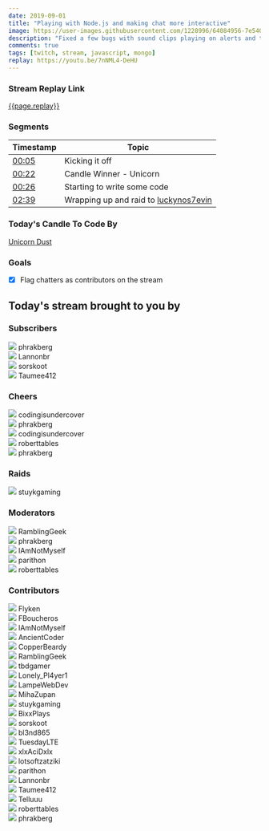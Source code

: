 ```yaml
---
date: 2019-09-01 
title: "Playing with Node.js and making chat more interactive"
image: https://user-images.githubusercontent.com/1228996/64084956-7e540480-ccf5-11e9-8ec0-72a0d750574a.png
description: "Fixed a few bugs with sound clips playing on alerts and tracking chat in MongoDB"
comments: true
tags: [twitch, stream, javascript, mongo]
replay: https://youtu.be/7nNML4-DeHU
---
```


### Stream Replay Link

[{{page.replay}}]({{page.replay}})

<!--more-->

### Segments

| Timestamp | Topic
| ---       | ---
| [00:05]({{page.replay}}?t=600)      | Kicking it off          |
| [00:22]({{page.replay}}?t=1324.056) | Candle Winner - Unicorn |
| [00:26]({{page.replay}}?t=1615.302) | Starting to write some code |
| [02:39]({{page.replay}}?t=9578.431) | Wrapping up and raid to [luckynos7evin](https://twitch.tv/luckynos7evin) |

### Today's Candle To Code By

[Unicorn Dust](https://amzn.to/320cEn1)

### Goals

- [x] Flag chatters as contributors on the stream

## Today's stream brought to you by

### Subscribers

<div class="users">
  <div class="user">
    <img class="profile" src="https://static-cdn.jtvnw.net/jtv_user_pictures/3c435956-3fc3-4ccd-bac5-1c4e1671500b-profile_image-300x300.png"/>
    <span>phrakberg<br/>
    <a href="https://twitch.tv/phrakberg" target="_blank"><i class="fab fa-twitch" aria-hidden="true"></i></a>
    </span>
  </div>
  <div class="user">
    <img class="profile" src="https://static-cdn.jtvnw.net/jtv_user_pictures/8e4eab31-0a66-4b1a-a0df-ca962e4a9b8e-profile_image-300x300.jpeg"/>
    <span>Lannonbr<br/>
    <a href="https://twitch.tv/lannonbr" target="_blank"><i class="fab fa-twitch" aria-hidden="true"></i></a>
    </span>
  </div>
  <div class="user">
    <img class="profile" src="https://static-cdn.jtvnw.net/jtv_user_pictures/958a22b1-e9e5-4390-8843-98d9def72a35-profile_image-300x300.png"/>
    <span>sorskoot<br/>
    <a href="https://twitch.tv/sorskoot" target="_blank"><i class="fab fa-twitch" aria-hidden="true"></i></a>
    </span>
  </div>
  <div class="user">
    <img class="profile" src="https://static-cdn.jtvnw.net/user-default-pictures/bb97f7e6-f11a-4194-9708-52bf5a5125e8-profile_image-300x300.jpg"/>
    <span>Taumee412<br/>
    <a href="https://twitch.tv/taumee412" target="_blank"><i class="fab fa-twitch" aria-hidden="true"></i></a>
    </span>
  </div>
</div>

### Cheers

<div class="users">
  <div class="user">
    <img class="profile" src="https://static-cdn.jtvnw.net/jtv_user_pictures/9286dd24-2a0d-4bc8-85ef-a692a100e413-profile_image-300x300.png"/>
    <span>codingisundercover<br/>
    <a href="https://twitch.tv/codingisundercover" target="_blank"><i class="fab fa-twitch" aria-hidden="true"></i></a>
    </span>
  </div>
  <div class="user">
    <img class="profile" src="https://static-cdn.jtvnw.net/jtv_user_pictures/3c435956-3fc3-4ccd-bac5-1c4e1671500b-profile_image-300x300.png"/>
    <span>phrakberg<br/>
    <a href="https://twitch.tv/phrakberg" target="_blank"><i class="fab fa-twitch" aria-hidden="true"></i></a>
    </span>
  </div>
  <div class="user">
    <img class="profile" src="https://static-cdn.jtvnw.net/jtv_user_pictures/9286dd24-2a0d-4bc8-85ef-a692a100e413-profile_image-300x300.png"/>
    <span>codingisundercover<br/>
    <a href="https://twitch.tv/codingisundercover" target="_blank"><i class="fab fa-twitch" aria-hidden="true"></i></a>
    </span>
  </div>
  <div class="user">
    <img class="profile" src="https://static-cdn.jtvnw.net/jtv_user_pictures/6654d342-e3b6-45c4-83fe-32b523bdc7e2-profile_image-300x300.png"/>
    <span>roberttables<br/>
    <a href="https://twitch.tv/roberttables" target="_blank"><i class="fab fa-twitch" aria-hidden="true"></i></a><a href="https://github.com/mtheoryx" target="_blank"><i class="fab fa-github" aria-hidden="true"></i></a>
    </span>
  </div>
  <div class="user">
    <img class="profile" src="https://static-cdn.jtvnw.net/jtv_user_pictures/3c435956-3fc3-4ccd-bac5-1c4e1671500b-profile_image-300x300.png"/>
    <span>phrakberg<br/>
    <a href="https://twitch.tv/phrakberg" target="_blank"><i class="fab fa-twitch" aria-hidden="true"></i></a>
    </span>
  </div>
</div>

### Raids

<div class="users">
  <div class="user">
    <img class="profile" src="https://static-cdn.jtvnw.net/jtv_user_pictures/9b76630d-fce3-46b9-a230-4fb0b20de988-profile_image-300x300.png"/>
    <span>stuykgaming<br/>
    <a href="https://twitch.tv/stuykgaming" target="_blank"><i class="fab fa-twitch" aria-hidden="true"></i></a>
    </span>
  </div>
</div>

### Moderators

<div class="users">
  <div class="user">
    <img class="profile" src="https://static-cdn.jtvnw.net/jtv_user_pictures/a390873e-0dff-4ae6-a798-93c1e9516616-profile_image-300x300.png"/>
    <span>RamblingGeek<br/>
    <a href="https://twitch.tv/ramblinggeek" target="_blank"><i class="fab fa-twitch" aria-hidden="true"></i></a>
    </span>
  </div>
  <div class="user">
    <img class="profile" src="https://static-cdn.jtvnw.net/jtv_user_pictures/3c435956-3fc3-4ccd-bac5-1c4e1671500b-profile_image-300x300.png"/>
    <span>phrakberg<br/>
    <a href="https://twitch.tv/phrakberg" target="_blank"><i class="fab fa-twitch" aria-hidden="true"></i></a>
    </span>
  </div>
  <div class="user">
    <img class="profile" src="https://static-cdn.jtvnw.net/jtv_user_pictures/20bd3f0a-ce68-4f5c-a9bf-f61b950be3d2-profile_image-300x300.png"/>
    <span>IAmNotMyself<br/>
    <a href="https://twitch.tv/iamnotmyself" target="_blank"><i class="fab fa-twitch" aria-hidden="true"></i></a>
    </span>
  </div>
  <div class="user">
    <img class="profile" src="https://static-cdn.jtvnw.net/jtv_user_pictures/abd243dc-3790-4a73-b7b4-1269f89ce083-profile_image-300x300.png"/>
    <span>parithon<br/>
    <a href="https://twitch.tv/parithon" target="_blank"><i class="fab fa-twitch" aria-hidden="true"></i></a>
    </span>
  </div>
  <div class="user">
    <img class="profile" src="https://static-cdn.jtvnw.net/jtv_user_pictures/6654d342-e3b6-45c4-83fe-32b523bdc7e2-profile_image-300x300.png"/>
    <span>roberttables<br/>
    <a href="https://twitch.tv/roberttables" target="_blank"><i class="fab fa-twitch" aria-hidden="true"></i></a><a href="https://github.com/mtheoryx" target="_blank"><i class="fab fa-github" aria-hidden="true"></i></a>
    </span>
  </div>
</div>

### Contributors

<div class="users">
  <div class="user">
        <img class="profile" src="https://static-cdn.jtvnw.net/jtv_user_pictures/908fd818-1fbe-4b44-8633-dfc6bec175c9-profile_image-300x300.png"/>
        <span>Flyken<br/>
        <a href="https://twitch.tv/flyken" target="_blank"><i class="fab fa-twitch" aria-hidden="true"></i></a><a href="https://twitter.com/flyken4" target="_blank"><i class="fab fa-twitter" aria-hidden="true"></i></a><a href="https://github.com/flyken271" target="_blank"><i class="fab fa-github" aria-hidden="true"></i></a>
        </span>
      </div>
      <div class="user">
        <img class="profile" src="https://static-cdn.jtvnw.net/jtv_user_pictures/3bdd5c96-e43c-4745-b3fc-d969f8f55121-profile_image-300x300.jpeg"/>
        <span>FBoucheros<br/>
        <a href="https://twitch.tv/fboucheros" target="_blank"><i class="fab fa-twitch" aria-hidden="true"></i></a>
        </span>
      </div>
      <div class="user">
        <img class="profile" src="https://static-cdn.jtvnw.net/jtv_user_pictures/20bd3f0a-ce68-4f5c-a9bf-f61b950be3d2-profile_image-300x300.png"/>
        <span>IAmNotMyself<br/>
        <a href="https://twitch.tv/iamnotmyself" target="_blank"><i class="fab fa-twitch" aria-hidden="true"></i></a>
        </span>
      </div>
      <div class="user">
        <img class="profile" src="https://static-cdn.jtvnw.net/jtv_user_pictures/f5373f0e-4fa8-4d90-8303-12c47001c08f-profile_image-300x300.jpeg"/>
        <span>AncientCoder<br/>
        <a href="https://twitch.tv/ancientcoder" target="_blank"><i class="fab fa-twitch" aria-hidden="true"></i></a><a href="https://github.com/theancientcoder" target="_blank"><i class="fab fa-github" aria-hidden="true"></i></a>
        </span>
      </div>
      <div class="user">
        <img class="profile" src="https://static-cdn.jtvnw.net/jtv_user_pictures/926c0d6b-bc04-4dba-88a6-915dc6c6bb54-profile_image-300x300.png"/>
        <span>CopperBeardy<br/>
        <a href="https://twitch.tv/copperbeardy" target="_blank"><i class="fab fa-twitch" aria-hidden="true"></i></a><a href="https://twitter.com/copperbeardy" target="_blank"><i class="fab fa-twitter" aria-hidden="true"></i></a><a href="https://github.com/copperbeardy" target="_blank"><i class="fab fa-github" aria-hidden="true"></i></a>
        </span>
      </div>
      <div class="user">
        <img class="profile" src="https://static-cdn.jtvnw.net/jtv_user_pictures/a390873e-0dff-4ae6-a798-93c1e9516616-profile_image-300x300.png"/>
        <span>RamblingGeek<br/>
        <a href="https://twitch.tv/ramblinggeek" target="_blank"><i class="fab fa-twitch" aria-hidden="true"></i></a>
        </span>
      </div>
      <div class="user">
        <img class="profile" src="https://static-cdn.jtvnw.net/jtv_user_pictures/1e60395d-4246-4690-b486-40ebb3c8b00b-profile_image-300x300.png"/>
        <span>tbdgamer<br/>
        <a href="https://twitch.tv/tbdgamer" target="_blank"><i class="fab fa-twitch" aria-hidden="true"></i></a>
        </span>
      </div>
      <div class="user">
        <img class="profile" src="https://static-cdn.jtvnw.net/jtv_user_pictures/ae01250c-087b-4745-8bff-745731ce30da-profile_image-300x300.png"/>
        <span>Lonely_Pl4yer1<br/>
        <a href="https://twitch.tv/lonely_pl4yer1" target="_blank"><i class="fab fa-twitch" aria-hidden="true"></i></a>
        </span>
      </div>
      <div class="user">
        <img class="profile" src="https://static-cdn.jtvnw.net/jtv_user_pictures/16707a2a-fcac-48ec-b40d-6d6916162dcc-profile_image-300x300.png"/>
        <span>LampeWebDev<br/>
        <a href="https://twitch.tv/lampewebdev" target="_blank"><i class="fab fa-twitch" aria-hidden="true"></i></a>
        </span>
      </div>
      <div class="user">
        <img class="profile" src="https://static-cdn.jtvnw.net/jtv_user_pictures/7b926973-80d1-4ce5-9f1d-9153390a8d9c-profile_image-300x300.png"/>
        <span>MihaZupan<br/>
        <a href="https://twitch.tv/mihazupan" target="_blank"><i class="fab fa-twitch" aria-hidden="true"></i></a>
        </span>
      </div>
      <div class="user">
        <img class="profile" src="https://static-cdn.jtvnw.net/jtv_user_pictures/9b76630d-fce3-46b9-a230-4fb0b20de988-profile_image-300x300.png"/>
        <span>stuykgaming<br/>
        <a href="https://twitch.tv/stuykgaming" target="_blank"><i class="fab fa-twitch" aria-hidden="true"></i></a>
        </span>
      </div>
      <div class="user">
        <img class="profile" src="https://static-cdn.jtvnw.net/jtv_user_pictures/095ad31c-6075-40b9-ad89-be9a01a0bf58-profile_image-300x300.png"/>
        <span>BixxPlays<br/>
        <a href="https://twitch.tv/bixxplays" target="_blank"><i class="fab fa-twitch" aria-hidden="true"></i></a>
        </span>
      </div>
      <div class="user">
        <img class="profile" src="https://static-cdn.jtvnw.net/jtv_user_pictures/958a22b1-e9e5-4390-8843-98d9def72a35-profile_image-300x300.png"/>
        <span>sorskoot<br/>
        <a href="https://twitch.tv/sorskoot" target="_blank"><i class="fab fa-twitch" aria-hidden="true"></i></a>
        </span>
      </div>
      <div class="user">
        <img class="profile" src="https://static-cdn.jtvnw.net/user-default-pictures/bb97f7e6-f11a-4194-9708-52bf5a5125e8-profile_image-300x300.jpg"/>
        <span>bl3nd865<br/>
        <a href="https://twitch.tv/bl3nd865" target="_blank"><i class="fab fa-twitch" aria-hidden="true"></i></a>
        </span>
      </div>
      <div class="user">
        <img class="profile" src="https://static-cdn.jtvnw.net/jtv_user_pictures/tuesdaylte-profile_image-e422319120e08c90-300x300.jpeg"/>
        <span>TuesdayLTE<br/>
        <a href="https://twitch.tv/tuesdaylte" target="_blank"><i class="fab fa-twitch" aria-hidden="true"></i></a>
        </span>
      </div>
      <div class="user">
        <img class="profile" src="https://static-cdn.jtvnw.net/jtv_user_pictures/xlxacidxlx-profile_image-c2e051db5e04a5ae-300x300.png"/>
        <span>xlxAciDxlx<br/>
        <a href="https://twitch.tv/xlxacidxlx" target="_blank"><i class="fab fa-twitch" aria-hidden="true"></i></a>
        </span>
      </div>
      <div class="user">
        <img class="profile" src="https://static-cdn.jtvnw.net/user-default-pictures/b83b1794-7df9-4878-916c-88c2ad2e4f9f-profile_image-300x300.jpg"/>
        <span>lotsoftzatziki<br/>
        <a href="https://twitch.tv/lotsoftzatziki" target="_blank"><i class="fab fa-twitch" aria-hidden="true"></i></a>
        </span>
      </div>
      <div class="user">
        <img class="profile" src="https://static-cdn.jtvnw.net/jtv_user_pictures/abd243dc-3790-4a73-b7b4-1269f89ce083-profile_image-300x300.png"/>
        <span>parithon<br/>
        <a href="https://twitch.tv/parithon" target="_blank"><i class="fab fa-twitch" aria-hidden="true"></i></a>
        </span>
      </div>
      <div class="user">
        <img class="profile" src="https://static-cdn.jtvnw.net/jtv_user_pictures/8e4eab31-0a66-4b1a-a0df-ca962e4a9b8e-profile_image-300x300.jpeg"/>
        <span>Lannonbr<br/>
        <a href="https://twitch.tv/lannonbr" target="_blank"><i class="fab fa-twitch" aria-hidden="true"></i></a>
        </span>
      </div>
      <div class="user">
        <img class="profile" src="https://static-cdn.jtvnw.net/user-default-pictures/bb97f7e6-f11a-4194-9708-52bf5a5125e8-profile_image-300x300.jpg"/>
        <span>Taumee412<br/>
        <a href="https://twitch.tv/taumee412" target="_blank"><i class="fab fa-twitch" aria-hidden="true"></i></a>
        </span>
      </div>
      <div class="user">
        <img class="profile" src="https://static-cdn.jtvnw.net/user-default-pictures/bb97f7e6-f11a-4194-9708-52bf5a5125e8-profile_image-300x300.jpg"/>
        <span>Telluuu<br/>
        <a href="https://twitch.tv/telluuu" target="_blank"><i class="fab fa-twitch" aria-hidden="true"></i></a>
        </span>
      </div>
      <div class="user">
        <img class="profile" src="https://static-cdn.jtvnw.net/jtv_user_pictures/6654d342-e3b6-45c4-83fe-32b523bdc7e2-profile_image-300x300.png"/>
        <span>roberttables<br/>
        <a href="https://twitch.tv/roberttables" target="_blank"><i class="fab fa-twitch" aria-hidden="true"></i></a><a href="https://github.com/mtheoryx" target="_blank"><i class="fab fa-github" aria-hidden="true"></i></a>
        </span>
      </div>
      <div class="user">
        <img class="profile" src="https://static-cdn.jtvnw.net/jtv_user_pictures/3c435956-3fc3-4ccd-bac5-1c4e1671500b-profile_image-300x300.png"/>
        <span>phrakberg<br/>
        <a href="https://twitch.tv/phrakberg" target="_blank"><i class="fab fa-twitch" aria-hidden="true"></i></a>
        </span>
      </div>
</div>
